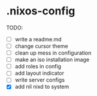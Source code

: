 # .nixos-config

TODO:
- [ ] write a readme.md
- [ ] change cursor theme
- [ ] clean up mess in configuration
- [ ] make an iso installation image
- [ ] add roles in config
- [ ] add layout indicator
- [ ] write server configs
- [x] add nil nixd to system

```
